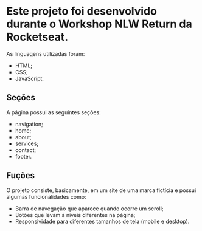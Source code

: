 <h1>Este projeto foi desenvolvido durante o Workshop NLW Return da Rocketseat.</h1>
<p>As linguagens utilizadas foram:</p>
<ul type="square">
  <li>HTML;
  <li>CSS;
  <li>JavaScript.
</ul>

<h2>Seções</h2>
<p>A página possui as seguintes seções:</p>
<ul type="square">
  <li>navigation;
  <li>home;
  <li>about;
  <li>services;
  <li>contact;
  <li>footer.
</ul>

<h2>Fuções</h2>
<p>O projeto consiste, basicamente, em um site de uma marca fictícia e possui algumas funcionalidades como:</p>
<ul type="square">
  <li>Barra de navegação que aparece quando ocorre um scroll;
  <li>Botões que levam a níveis diferentes na página;
  <li>Responsividade para diferentes tamanhos de tela (mobile e desktop).
</ul>
